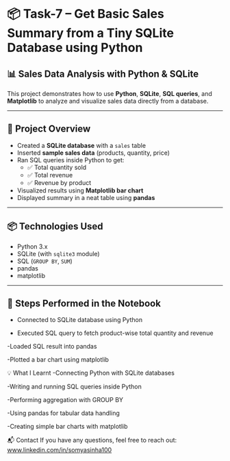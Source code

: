 # 📦 Task-7 – Get Basic Sales Summary from a Tiny SQLite Database using Python

## 📊 Sales Data Analysis with Python & SQLite

This project demonstrates how to use **Python**, **SQLite**, **SQL queries**, and **Matplotlib** to analyze and visualize sales data directly from a database.

---

## 📁 Project Overview

- Created a **SQLite database** with a `sales` table  
- Inserted **sample sales data** (products, quantity, price)  
- Ran SQL queries inside Python to get:
  - ✅ Total quantity sold
  - ✅ Total revenue
  - ✅ Revenue by product
- Visualized results using **Matplotlib bar chart**
- Displayed summary in a neat table using **pandas**


---

## 📦 Technologies Used

- Python 3.x  
- SQLite (with `sqlite3` module)  
- SQL (`GROUP BY`, `SUM`)  
- pandas  
- matplotlib  

---

## 📑 Steps Performed in the Notebook

- Connected to SQLite database using Python
  
- Executed SQL query to fetch product-wise total quantity and revenue
  
-Loaded SQL result into pandas

-Plotted a bar chart using matplotlib

💡 What I Learnt
-Connecting Python with SQLite databases

-Writing and running SQL queries inside Python

-Performing aggregation with GROUP BY

-Using pandas for tabular data handling

-Creating simple bar charts with matplotlib

📬 Contact
If you have any questions, feel free to reach out:
www.linkedin.com/in/somyasinha100

